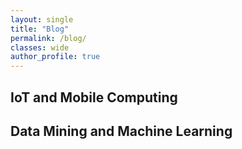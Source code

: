 ```yaml
---
layout: single
title: "Blog"
permalink: /blog/
classes: wide
author_profile: true
---
```


## IoT and Mobile Computing


## Data Mining and Machine Learning
